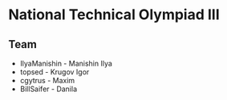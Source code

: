 # National Technical Olympiad III
## Team
- IlyaManishin - Manishin Ilya
- topsed - Krugov Igor
- cgytrus - Maxim
- BillSaifer - Danila
